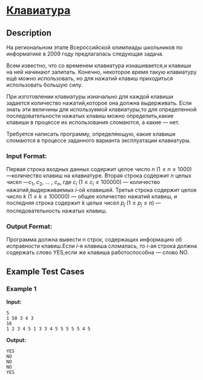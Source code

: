 # [Клавиатура](link)

## Description

На региональном этапе Всероссийской олимпиады школьников по информатике в 2009 году предлагалась следующая задача.

Всем известно, что со временем клавиатура изнашивается,и клавиши на ней начинают залипать. Конечно, некоторое время такую клавиатуру ещё можно использовать, но для нажатий клавиш приходиться использовать большую силу.

При изготовлении клавиатуры изначально для каждой клавиши задается количество нажатий,которое она должна выдерживать. Если знать эти величины для используемой клавиатуры,то для определенной последовательности нажатых клавиш можно определить,какие клавиши в процессе их использования сломаются, а какие — нет.

Требуется написать программу, определяющую, какие клавиши сломаются в процессе заданного варианта эксплуатации клавиатуры.
### Input Format:

Первая строка входных данных содержит целое число $n$ ($1 \le n \le 1000$) —количество клавиш на клавиатуре. Вторая строка содержит $n$ целых чисел —$с_1$, $с_2$, … , $с_n$, где $с_i$ ($1 \le c_i \le 100000$) — количество нажатий,выдерживаемых $i$-ой клавишей. Третья строка содержит целое число $k$ ($1 \le k \le 100000$) — общее количество нажатий клавиш, и последняя строка содержит $k$ целых чисел $p_j$ ($1 \le p_j \le n$) — последовательность нажатых клавиш.

### Output Format:

Программа должна вывести n строк, содержащих информацию об исправности клавиш.Если $i$-я клавиша сломалась, то $i$-ая строка должна содержать слово YES,если же клавиша работоспособна — слово NO.

## Example Test Cases

### Example 1

**Input:**
```
5
1 50 3 4 3
16
1 2 3 4 5 1 3 3 4 5 5 5 5 5 4 5

```

**Output:**
```
YES
NO
NO
NO
YES

```

